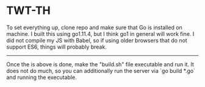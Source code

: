 # TWT-TH
To set everything up, clone repo and make sure that Go is installed on machine. I built this using go1.11.4, but I think go1 in general will work fine. I did not compile my JS with Babel, so if using older browsers that do not support ES6, things will probably break. 
<hr>
Once the is above is done, make the "build.sh" file executable and run it. It does not do much, so you can additionally run the server via `go build *.go` and running the executable.